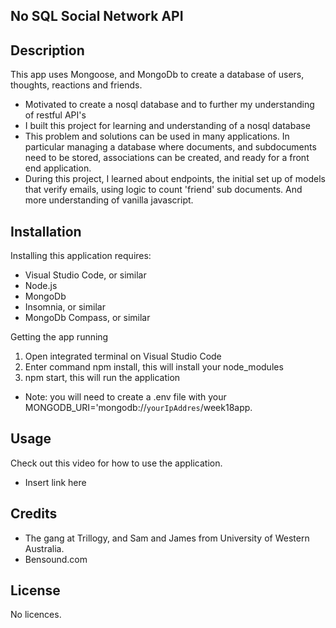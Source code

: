 ## No SQL Social Network API

## Description
This app uses Mongoose, and MongoDb to create a database of users, thoughts, reactions and friends. 

- Motivated to create a nosql database and to further my understanding of restful API's
- I built this project for learning and understanding of a nosql database
- This problem and solutions can be used in many applications. In particular managing a database where documents, and subdocuments need to be stored, associations can be created, and ready for a front end application. 
- During this project, I learned about endpoints, the initial set up of models that verify emails, using logic to count 'friend' sub documents. And more understanding of vanilla javascript.


## Installation
Installing this application requires:
- Visual Studio Code, or similar
- Node.js
- MongoDb
- Insomnia, or similar
- MongoDb Compass, or similar

Getting the app running

1. Open integrated terminal on Visual Studio Code
2. Enter command npm install, this will install your node_modules
3. npm start, this will run the application
- Note: you will need to create a .env file with your MONGODB_URI='mongodb://`yourIpAddres`/week18app.

## Usage
Check out this video for how to use the application. 

- Insert link here

## Credits
- The gang at Trillogy, and Sam and James from University of Western Australia. 
- Bensound.com


## License
No licences. 

